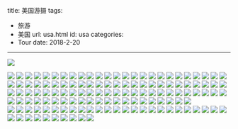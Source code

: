 title: 美国游摄
tags:
  - 旅游
  - 美国
url: usa.html
id: usa
categories:
  - Tour
date: 2018-2-20 
---

![](http://image.psdpi.com/photo/usa/IMG_5542.JPG-1920) 

<!-- less -->

![](http://image.psdpi.com/photo/usa/IMG_5542.JPG-1920) 
![](http://image.psdpi.com/photo/usa/IMG_5546.JPG-1920) 
![](http://image.psdpi.com/photo/usa/IMG_5547.JPG-1920) 
![](http://image.psdpi.com/photo/usa/IMG_5548.JPG-1920) 
![](http://image.psdpi.com/photo/usa/IMG_5568-1.JPG-1920) 
![](http://image.psdpi.com/photo/usa/IMG_5584.JPG-1920) 
![](http://image.psdpi.com/photo/usa/IMG_5605.JPG-1920) 
![](http://image.psdpi.com/photo/usa/IMG_5606.JPG-1920) 
![](http://image.psdpi.com/photo/usa/IMG_5607.JPG-1920) 
![](http://image.psdpi.com/photo/usa/IMG_5608.JPG-1920) 
![](http://image.psdpi.com/photo/usa/IMG_5609.JPG-1920) 
![](http://image.psdpi.com/photo/usa/IMG_5610.JPG-1920) 
![](http://image.psdpi.com/photo/usa/IMG_5611.JPG-1920) 
![](http://image.psdpi.com/photo/usa/IMG_5612.JPG-1920) 
![](http://image.psdpi.com/photo/usa/IMG_5613.JPG-1920) 
![](http://image.psdpi.com/photo/usa/IMG_5614.JPG-1920) 
![](http://image.psdpi.com/photo/usa/IMG_5615.JPG-1920) 
![](http://image.psdpi.com/photo/usa/IMG_5616.JPG-1920) 
![](http://image.psdpi.com/photo/usa/IMG_5617.JPG-1920) 
![](http://image.psdpi.com/photo/usa/IMG_5632.JPG-1920) 
![](http://image.psdpi.com/photo/usa/IMG_5634.JPG-1920) 
![](http://image.psdpi.com/photo/usa/IMG_5635.JPG-1920) 
![](http://image.psdpi.com/photo/usa/IMG_5637.JPG-1920) 
![](http://image.psdpi.com/photo/usa/IMG_5638.JPG-1920) 
![](http://image.psdpi.com/photo/usa/IMG_5639.JPG-1920) 
![](http://image.psdpi.com/photo/usa/IMG_5643.JPG-1920) 
![](http://image.psdpi.com/photo/usa/IMG_5644.JPG-1920) 
![](http://image.psdpi.com/photo/usa/IMG_5665.JPG-1920) 
![](http://image.psdpi.com/photo/usa/IMG_5666.JPG-1920) 
![](http://image.psdpi.com/photo/usa/IMG_5667.JPG-1920) 
![](http://image.psdpi.com/photo/usa/IMG_5668.JPG-1920) 
![](http://image.psdpi.com/photo/usa/IMG_5669.JPG-1920) 
![](http://image.psdpi.com/photo/usa/IMG_5670.JPG-1920) 
![](http://image.psdpi.com/photo/usa/IMG_5671.JPG-1920) 
![](http://image.psdpi.com/photo/usa/IMG_5672.JPG-1920) 
![](http://image.psdpi.com/photo/usa/IMG_5673.JPG-1920) 
![](http://image.psdpi.com/photo/usa/IMG_5674.JPG-1920) 
![](http://image.psdpi.com/photo/usa/IMG_5675.JPG-1920) 
![](http://image.psdpi.com/photo/usa/IMG_5676.JPG-1920) 
![](http://image.psdpi.com/photo/usa/IMG_5678.JPG-1920) 
![](http://image.psdpi.com/photo/usa/IMG_5679.JPG-1920) 
![](http://image.psdpi.com/photo/usa/IMG_5680.JPG-1920) 
![](http://image.psdpi.com/photo/usa/IMG_5681.JPG-1920) 
![](http://image.psdpi.com/photo/usa/IMG_5682.JPG-1920) 
![](http://image.psdpi.com/photo/usa/IMG_5683.JPG-1920) 
![](http://image.psdpi.com/photo/usa/IMG_5684.JPG-1920) 
![](http://image.psdpi.com/photo/usa/IMG_5685.JPG-1920) 
![](http://image.psdpi.com/photo/usa/IMG_5686.JPG-1920) 
![](http://image.psdpi.com/photo/usa/IMG_5689.JPG-1920) 
![](http://image.psdpi.com/photo/usa/IMG_5703.JPG-1920) 
![](http://image.psdpi.com/photo/usa/IMG_5704.JPG-1920) 
![](http://image.psdpi.com/photo/usa/IMG_5707.JPG-1920) 
![](http://image.psdpi.com/photo/usa/IMG_5710.JPG-1920) 
![](http://image.psdpi.com/photo/usa/IMG_5725.JPG-1920) 
![](http://image.psdpi.com/photo/usa/IMG_5734.JPG-1920) 
![](http://image.psdpi.com/photo/usa/IMG_5735.JPG-1920) 
![](http://image.psdpi.com/photo/usa/IMG_5744.JPG-1920) 
![](http://image.psdpi.com/photo/usa/IMG_5747.JPG-1920) 
![](http://image.psdpi.com/photo/usa/IMG_5751.JPG-1920) 
![](http://image.psdpi.com/photo/usa/IMG_5778.JPG-1920) 
![](http://image.psdpi.com/photo/usa/IMG_5779.JPG-1920) 
![](http://image.psdpi.com/photo/usa/IMG_5780.JPG-1920) 
![](http://image.psdpi.com/photo/usa/IMG_5781.JPG-1920) 
![](http://image.psdpi.com/photo/usa/IMG_5783.JPG-1920) 
![](http://image.psdpi.com/photo/usa/IMG_5786.JPG-1920) 
![](http://image.psdpi.com/photo/usa/IMG_5788.JPG-1920) 
![](http://image.psdpi.com/photo/usa/IMG_5789.JPG-1920)
![](http://image.psdpi.com/photo/usa/IMG_5902.JPG-1920) 
![](http://image.psdpi.com/photo/usa/IMG_5904.JPG-1920) 
![](http://image.psdpi.com/photo/usa/IMG_5905.JPG-1920) 
![](http://image.psdpi.com/photo/usa/IMG_5906.JPG-1920) 
![](http://image.psdpi.com/photo/usa/IMG_5907.JPG-1920) 
![](http://image.psdpi.com/photo/usa/IMG_5790.JPG-1920) 
![](http://image.psdpi.com/photo/usa/IMG_5791.JPG-1920) 
![](http://image.psdpi.com/photo/usa/IMG_5792.JPG-1920) 
![](http://image.psdpi.com/photo/usa/IMG_5793.JPG-1920) 
![](http://image.psdpi.com/photo/usa/IMG_5794.JPG-1920) 
![](http://image.psdpi.com/photo/usa/IMG_5795.JPG-1920) 
![](http://image.psdpi.com/photo/usa/IMG_5796.JPG-1920) 
![](http://image.psdpi.com/photo/usa/IMG_5797.JPG-1920) 
![](http://image.psdpi.com/photo/usa/IMG_5798.JPG-1920) 
![](http://image.psdpi.com/photo/usa/IMG_5802.JPG-1920) 
![](http://image.psdpi.com/photo/usa/IMG_5803.JPG-1920) 
![](http://image.psdpi.com/photo/usa/IMG_5805.JPG-1920) 
![](http://image.psdpi.com/photo/usa/IMG_5806.JPG-1920) 
![](http://image.psdpi.com/photo/usa/IMG_5807.JPG-1920) 
![](http://image.psdpi.com/photo/usa/IMG_5809.JPG-1920) 
![](http://image.psdpi.com/photo/usa/IMG_5824.JPG-1920) 
![](http://image.psdpi.com/photo/usa/IMG_5827.JPG-1920) 
![](http://image.psdpi.com/photo/usa/IMG_5891.JPG-1920) 
![](http://image.psdpi.com/photo/usa/IMG_5892.JPG-1920) 
![](http://image.psdpi.com/photo/usa/IMG_5894.JPG-1920) 
![](http://image.psdpi.com/photo/usa/IMG_5895.JPG-1920) 
![](http://image.psdpi.com/photo/usa/IMG_5896.JPG-1920) 
![](http://image.psdpi.com/photo/usa/IMG_5897.JPG-1920) 
![](http://image.psdpi.com/photo/usa/IMG_5899.JPG-1920)  
![](http://image.psdpi.com/photo/usa/IMG_5908.JPG-1920) 
![](http://image.psdpi.com/photo/usa/IMG_5909.JPG-1920) 
![](http://image.psdpi.com/photo/usa/IMG_5910.JPG-1920) 
![](http://image.psdpi.com/photo/usa/IMG_5911.JPG-1920) 
![](http://image.psdpi.com/photo/usa/IMG_5912.JPG-1920) 
![](http://image.psdpi.com/photo/usa/IMG_5913.JPG-1920) 
![](http://image.psdpi.com/photo/usa/IMG_5914.JPG-1920) 
![](http://image.psdpi.com/photo/usa/IMG_5915.JPG-1920) 
![](http://image.psdpi.com/photo/usa/IMG_5916.JPG-1920) 
![](http://image.psdpi.com/photo/usa/IMG_5917.JPG-1920) 
![](http://image.psdpi.com/photo/usa/IMG_5918.JPG-1920) 
![](http://image.psdpi.com/photo/usa/IMG_5919.JPG-1920) 
![](http://image.psdpi.com/photo/usa/IMG_5922.JPG-1920) 
![](http://image.psdpi.com/photo/usa/IMG_5923.JPG-1920) 
![](http://image.psdpi.com/photo/usa/IMG_5924.JPG-1920) 
![](http://image.psdpi.com/photo/usa/IMG_5925.JPG-1920) 
![](http://image.psdpi.com/photo/usa/IMG_5930.JPG-1920) 
![](http://image.psdpi.com/photo/usa/IMG_5933.JPG-1920) 
![](http://image.psdpi.com/photo/usa/IMG_5948.JPG-1920) 
![](http://image.psdpi.com/photo/usa/IMG_5949.JPG-1920) 
![](http://image.psdpi.com/photo/usa/IMG_5950.JPG-1920) 
![](http://image.psdpi.com/photo/usa/IMG_5951.JPG-1920) 
![](http://image.psdpi.com/photo/usa/IMG_5952.JPG-1920) 
![](http://image.psdpi.com/photo/usa/IMG_5953.JPG-1920) 
![](http://image.psdpi.com/photo/usa/IMG_5964.JPG-1920) 
![](http://image.psdpi.com/photo/usa/IMG_5970.JPG-1920) 
![](http://image.psdpi.com/photo/usa/IMG_5972.JPG-1920) 
![](http://image.psdpi.com/photo/usa/IMG_5973.JPG-1920) 
![](http://image.psdpi.com/photo/usa/IMG_5974.JPG-1920) 
![](http://image.psdpi.com/photo/usa/IMG_5977.JPG-1920) 
![](http://image.psdpi.com/photo/usa/IMG_5979.JPG-1920) 
![](http://image.psdpi.com/photo/usa/IMG_5980.JPG-1920) 
![](http://image.psdpi.com/photo/usa/IMG_5981.JPG-1920) 
![](http://image.psdpi.com/photo/usa/IMG_5982.JPG-1920) 
![](http://image.psdpi.com/photo/usa/IMG_5983.JPG-1920) 